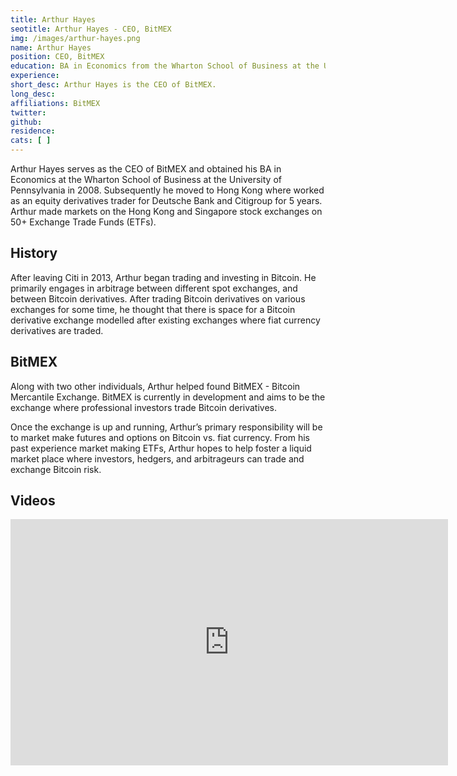 ```yaml
---
title: Arthur Hayes
seotitle: Arthur Hayes - CEO, BitMEX
img: /images/arthur-hayes.png
name: Arthur Hayes
position: CEO, BitMEX
education: BA in Economics from the Wharton School of Business at the University of Pennsylvania
experience: 
short_desc: Arthur Hayes is the CEO of BitMEX. 
long_desc: 
affiliations: BitMEX
twitter: 
github: 
residence: 
cats: [ ]
---
```


Arthur Hayes serves as the CEO of BitMEX and obtained his BA in Economics at the Wharton School of Business at the University of Pennsylvania in 2008. Subsequently he moved to Hong Kong where worked as an equity derivatives trader for Deutsche Bank and Citigroup for 5 years. Arthur made markets on the Hong Kong and Singapore stock exchanges on 50+ Exchange Trade Funds (ETFs).

## History

After leaving Citi in 2013, Arthur began trading and investing in Bitcoin. He primarily engages in arbitrage between different spot exchanges, and between Bitcoin derivatives. After trading Bitcoin derivatives on various exchanges for some time, he thought that there is space for a Bitcoin derivative exchange modelled after existing exchanges where fiat currency derivatives are traded. 

## BitMEX

Along with two other individuals, Arthur helped found BitMEX - Bitcoin Mercantile Exchange. BitMEX is currently in development and aims to be the exchange where professional investors trade Bitcoin derivatives.

Once the exchange is up and running, Arthur’s primary responsibility will be to market make futures and options on Bitcoin vs. fiat currency. From his past experience market making ETFs, Arthur hopes to help foster a liquid market place where investors, hedgers, and arbitrageurs can trade and exchange Bitcoin risk.

## Videos

<iframe width="700" height="394" src="https://www.youtube.com/embed/J5oqRVP1MBE" frameborder="0" allowfullscreen></iframe>